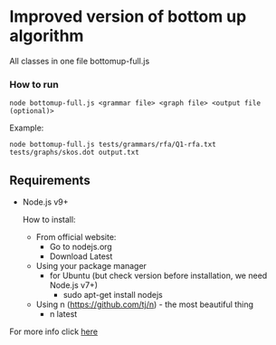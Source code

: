 # Improved version of bottom up algorithm

All classes in one file bottomup-full.js

### How to run

  ```
  node bottomup-full.js <grammar file> <graph file> <output file (optional)>
  ```

  Example:
  ```
  node bottomup-full.js tests/grammars/rfa/Q1-rfa.txt tests/graphs/skos.dot output.txt
  ```

## Requirements

- Node.js v9+

  How to install:
  - From official website:
    - Go to nodejs.org
    - Download Latest
  - Using your package manager
    - for Ubuntu (but check version before installation, we need Node.js v7+)
      - sudo apt-get install nodejs
  - Using n (https://github.com/tj/n) - the most beautiful thing
    - n latest


For more info click [here](https://github.com/Al-Kostryukov/homework-spbsu/tree/6sem-fl-competitions/6sem-fl-competitions)


